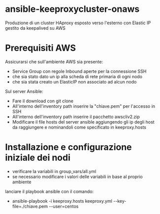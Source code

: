 # ansible-keeproxycluster-onaws
Produzione di un cluster HAproxy esposto verso l'esterno con Elastic IP gestito da keepalived su AWS

# Prerequisiti AWS
Assicurarsi che sull'ambiente AWS sia presente:

* Service Group con regole Inbound aperte per la connessione SSH
* che sia stato dato un ip alla scheda di rete primaria di ogni nodo
* che sia stata creato un ElasticIP non associato ad alcun nodo

Sul server Ansible:

* Fare il download con git clone
* All'interno dell'inventory path inserire la "chiave.pem" per l'accesso in SSH
* All'interno dell'inventory path inserire il pacchetto awscliv2.zip
* Modificare il file hosts del server ansible aggiungendo gli ip degli host da raggiungere e nominandoli come specificato in keeproxy.hosts

# Installazione e configurazione iniziale dei nodi 

* verificare la variabili in group_vars/all.yml
* se necessario modificare i valori delle variabili in base al proprio ambiente

lanciare il playbook ansible con il comando:

* ansible-playbook -i keeproxy.hosts keeproxy.yml --key-file=./chiave.pem --user=centos
